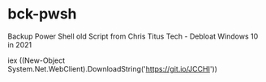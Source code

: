 # bck-pwsh

Backup Power Shell old Script from Chris Titus Tech - Debloat Windows 10 in 2021

iex ((New-Object System.Net.WebClient).DownloadString('https://git.io/JCCHI'))
